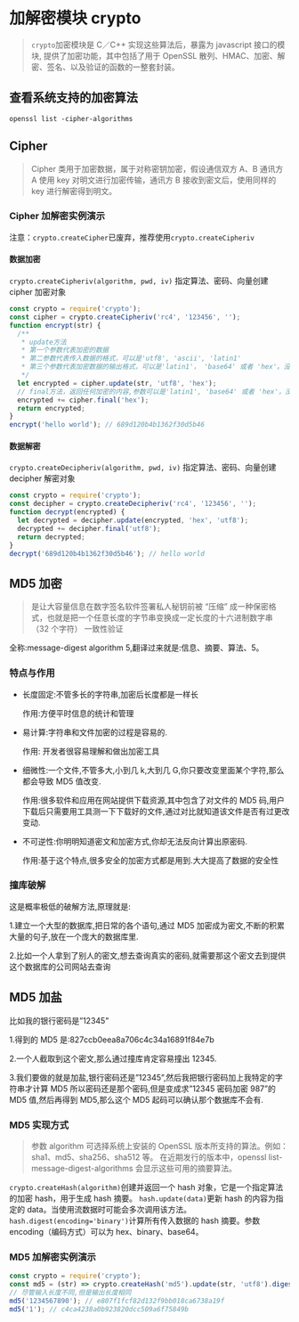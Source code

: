 # 加解密模块 crypto

> `crypto`加密模块是 C／C++ 实现这些算法后，暴露为 javascript 接口的模块, 提供了加密功能，其中包括了用于 OpenSSL 散列、HMAC、加密、解密、签名、以及验证的函数的一整套封装。

## 查看系统支持的加密算法

`openssl list -cipher-algorithms`

## Cipher

> Cipher 类用于加密数据，属于对称密钥加密，假设通信双方 A、B 通讯方 A 使用 key 对明文进行加密传输，通讯方 B 接收到密文后，使用同样的 key 进行解密得到明文。

### Cipher 加解密实例演示

注意：`crypto.createCipher`已废弃，推荐使用`crypto.createCipheriv`

#### 数据加密

`crypto.createCipheriv(algorithm, pwd, iv)` 指定算法、密码、向量创建 cipher 加密对象

```js
const crypto = require('crypto');
const cipher = crypto.createCipheriv('rc4', '123456', '');
function encrypt(str) {
  /**
   * update方法
   * 第一个参数代表加密的数据
   * 第二参数代表传入数据的格式，可以是'utf8', 'ascii', 'latin1'
   * 第三个参数代表加密数据的输出格式，可以是'latin1'， 'base64' 或者 'hex'。没有执行则返回Buffer
   */
  let encrypted = cipher.update(str, 'utf8', 'hex');
  // final方法，返回任何加密的内容,参数可以是'latin1', 'base64' 或者 'hex'，没有指定返回Buffer
  encrypted += cipher.final('hex');
  return encrypted;
}
encrypt('hello world'); // 689d120b4b1362f30d5b46
```

#### 数据解密

`crypto.createDecipheriv(algorithm, pwd, iv)` 指定算法、密码、向量创建 decipher 解密对象

```js
const crypto = require('crypto');
const decipher = crypto.createDecipheriv('rc4', '123456', '');
function decrypt(encrypted) {
  let decrypted = decipher.update(encrypted, 'hex', 'utf8');
  decrypted += decipher.final('utf8');
  return decrypted;
}
decrypt('689d120b4b1362f30d5b46'); // hello world
```

## MD5 加密

> 是让大容量信息在数字签名软件签署私人秘钥前被 “压缩” 成一种保密格式，也就是把一个任意长度的字节串变换成一定长度的十六进制数字串（32 个字符） 一致性验证

全称:message-digest algorithm 5,翻译过来就是:信息、摘要、算法、5。

### 特点与作用

- 长度固定:不管多长的字符串,加密后长度都是一样长

  作用:方便平时信息的统计和管理

- 易计算:字符串和文件加密的过程是容易的.

  作用: 开发者很容易理解和做出加密工具

- 细微性:一个文件,不管多大,小到几 k,大到几 G,你只要改变里面某个字符,那么都会导致 MD5 值改变.

  作用:很多软件和应用在网站提供下载资源,其中包含了对文件的 MD5 码,用户下载后只需要用工具测一下下载好的文件,通过对比就知道该文件是否有过更改变动.

- 不可逆性:你明明知道密文和加密方式,你却无法反向计算出原密码.

  作用:基于这个特点,很多安全的加密方式都是用到.大大提高了数据的安全性

### 撞库破解

这是概率极低的破解方法,原理就是:

1.建立一个大型的数据库,把日常的各个语句,通过 MD5 加密成为密文,不断的积累大量的句子,放在一个庞大的数据库里.

2.比如一个人拿到了别人的密文,想去查询真实的密码,就需要那这个密文去到提供这个数据库的公司网站去查询

## MD5 加盐

比如我的银行密码是”12345”

1.得到的 MD5 是:827ccb0eea8a706c4c34a16891f84e7b

2.一个人截取到这个密文,那么通过撞库肯定容易撞出 12345.

3.我们要做的就是加盐,银行密码还是”12345”,然后我把银行密码加上我特定的字符串才计算 MD5
所以密码还是那个密码,但是变成求”12345 密码加密 987”的 MD5 值,然后再得到 MD5,那么这个 MD5 起码可以确认那个数据库不会有.

### MD5 实现方式

> 参数 algorithm 可选择系统上安装的 OpenSSL 版本所支持的算法。例如：sha1、md5、sha256、sha512 等。
> 在近期发行的版本中，openssl list-message-digest-algorithms 会显示这些可用的摘要算法。

`crypto.createHash(algorithm)`创建并返回一个 hash 对象，它是一个指定算法的加密 hash，用于生成 hash 摘要。
`hash.update(data)`更新 hash 的内容为指定的 data。当使用流数据时可能会多次调用该方法。
`hash.digest(encoding='binary')`计算所有传入数据的 hash 摘要。参数 encoding（编码方式）可以为 hex、binary、base64。

### MD5 加解密实例演示

```js
const crypto = require('crypto');
const md5 = (str) => crypto.createHash('md5').update(str, 'utf8').digest('hex');
// 尽管输入长度不同,但是输出长度相同
md5('1234567890'); // e807f1fcf82d132f9bb018ca6738a19f
md5('1'); // c4ca4238a0b923820dcc509a6f75849b
```
